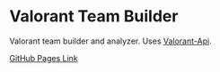# Valorant Team Builder

Valorant team builder and analyzer. Uses [Valorant-Api](https://valorant-api.com/).

[GitHub Pages Link](https://nbui23.github.io/ValorantTeamBuilder/)
